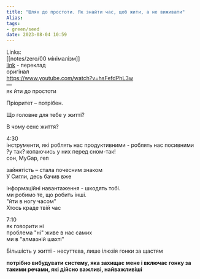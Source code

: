 ```yaml
---
title: "Шлях до простоти. Як знайти час, щоб жити, а не виживати"
Alias: 
tags:
- green/seed
date: 2023-08-04 10:59
---
```

Links:  
[[notes/zero/00 мінімалізм]]  
[link](https://www.youtube.com/watch?v=0U-hiFA6vyo&list=PLqBEhHZZeHYpnq-mfksU5vjnTCQfu_E98&index=30)  - переклад  
оригінал  
https://www.youtube.com/watch?v=hsFefdPhL3w  
—  
як йти до простоти

Пріоритет – потрібен.

Що головне для тебе у житті?

В чому сенс життя?

4:30  
інструменти, які роблять нас продуктивними - роблять нас посивними  
?у так? копаючись у них перед сном-так!  
сон, MyGap, геп

зайнятість – стала почесним знаком  
У Сигли, десь бачив вже

інформаційні навантаження - шкодять тобі.  
ми робимо те, що робить інші.  
"йти в ногу часом"  
Хтось краде твій час

7:10  
як говорити ні  
проблема "ні" живе в нас самих  
ми в "алмазній шахті"

Більшість у житті - несуттєва, лише ілюзія гонки за щастям

**потрібно вибудувати систему, яка захищає мене і включає гонку за такими речами, які дійсно важливі, найважливіші**





